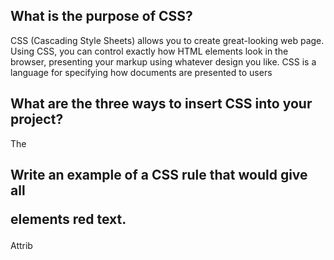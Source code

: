 ## What is the purpose of CSS?

CSS (Cascading Style Sheets) allows you to create great-looking web page. Using CSS, you can control exactly how HTML elements look in the browser, presenting your markup using whatever design you like. CSS is a language for specifying how documents are presented to users

## What are the three ways to insert CSS into your project?

The


## Write an example of a CSS rule that would give all <p> elements red text.

Attrib






